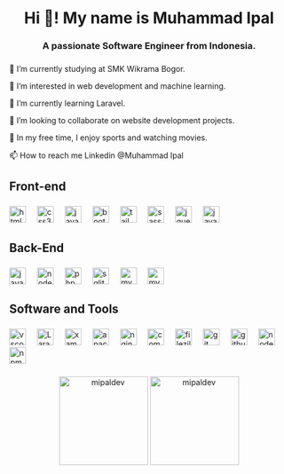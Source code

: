 <h1 align="center">Hi 👋! My name is Muhammad Ipal</h1>

###

<h3 align="center">A passionate Software Engineer from Indonesia.</h3>

###
###

<div align="left">
  <p>🔭 I’m currently studying at SMK Wikrama Bogor.</p>
  <p>👀 I’m interested in web development and machine learning.</p>
  <p>🌱 I’m currently learning Laravel.</p>
  <p>💞️ I’m looking to collaborate on website development projects.</p>
  <p>💼 In my free time, I enjoy sports and watching movies.</p>
  <p>📫 How to reach me Linkedin @Muhammad Ipal</p>
</div>

###

<h2 align="left">Front-end</h3>

###

<div align="left">
  <img src="https://cdn.jsdelivr.net/gh/devicons/devicon/icons/html5/html5-original.svg" height="30" alt="html5" />
  <img width="12" />
  <img src="https://cdn.jsdelivr.net/gh/devicons/devicon/icons/css3/css3-original.svg" height="30" alt="css3" />
  <img width="12" />
  <img src="https://cdn.jsdelivr.net/gh/devicons/devicon/icons/javascript/javascript-original.svg" height="30"
    alt="javascript" />
  <img width="12" />
  <img src="https://cdn.jsdelivr.net/gh/devicons/devicon/icons/bootstrap/bootstrap-original.svg" height="30"
    alt="bootstrap" />
  <img width="12" />
  <img src="https://cdn.simpleicons.org/tailwindcss/06B6D4" height="30" alt="tailwindcss" />
  <img width="12" />
  <img src="https://cdn.simpleicons.org/sass/FF369B" height="30" alt="sass" />
  <img width="12" />
  <img src="https://cdn.jsdelivr.net/gh/devicons/devicon/icons/jquery/jquery-original.svg" height="30" alt="jquery" />
  <img width="12" />
  <img src="https://cdn.jsdelivr.net/gh/devicons/devicon/icons/alpinejs/alpinejs-original.svg" height="30"
    alt="javascript" />
</div>

###

<h3 align="left"></h3>

###

<h2 align="left">Back-End</h3>

###

<div align="left">
  <img src="https://cdn.jsdelivr.net/gh/devicons/devicon/icons/javascript/javascript-original.svg" height="30"
    alt="javascript" />
  <img width="12" />
  <img src="https://cdn.jsdelivr.net/gh/devicons/devicon/icons/nodejs/nodejs-original.svg" height="30" alt="nodejs" />
  <img width="12" />
  <img src="https://cdn.jsdelivr.net/gh/devicons/devicon/icons/php/php-original.svg" height="30" alt="php" />
  <img width="12" />
  <img src="https://cdn.jsdelivr.net/gh/devicons/devicon/icons/sqlite/sqlite-original.svg" height="30" alt="sqlite" />
  <img width="12" />
  <img src="https://cdn.jsdelivr.net/gh/devicons/devicon/icons/mysql/mysql-original.svg" height="30" alt="mysql" />
  <img width="12" />
  <img src="https://cdn.jsdelivr.net/gh/devicons/devicon/icons/laravel/laravel-original.svg" height="30" alt="mysql" />
</div>

###

<h3 align="left"></h3>

###

<h2 align="left">Software and Tools</h2>

###

<div align="left">
  <img src="https://cdn.jsdelivr.net/gh/devicons/devicon/icons/vscode/vscode-original.svg" height="30" alt="vscode" />
  <img width="12" />
  <img src="https://cdn.simpleicons.org/laragon/2A9DF4" height="30" alt="Laragon" />
  <img width="12" />
  <img src="https://cdn.simpleicons.org/xampp/FF7600" height="30" alt="xampp" />
  <img width="12" />
  <img src="https://cdn.jsdelivr.net/gh/devicons/devicon/icons/apache/apache-original.svg" height="30" alt="apache" />
  <img width="12" />
  <img src="https://cdn.jsdelivr.net/gh/devicons/devicon/icons/nginx/nginx-original.svg" height="30" alt="nginx" />
  <img width="12" />
  <img src="https://cdn.jsdelivr.net/gh/devicons/devicon/icons/composer/composer-original.svg" height="30"
    alt="composer" />
  <img width="12" />
  <img src="https://cdn.jsdelivr.net/gh/devicons/devicon/icons/filezilla/filezilla-plain.svg" height="30"
    alt="filezilla" />
  <img width="12" />
  <img src="https://cdn.jsdelivr.net/gh/devicons/devicon/icons/git/git-original.svg" height="30" alt="git" />
  <img width="12" />
  <img src="https://skillicons.dev/icons?i=github" height="30" alt="github" />
  <img width="12" />
  <img src="https://cdn.jsdelivr.net/gh/devicons/devicon/icons/nodejs/nodejs-original.svg" height="30" alt="nodejs" />
  <img width="12" />
  <img src="https://cdn.jsdelivr.net/gh/devicons/devicon/icons/npm/npm-original-wordmark.svg" height="30" alt="npm" />
</div>

###

<h3 align="left"></h3>

###

<h3 align="left"></h3>

###

<div align="center" >
  <img
    src="https://github-readme-stats.vercel.app/api/top-langs?username=mipaldev&show_icons=true&locale=en&layout=compact"
    alt="mipaldev" height="160" />
  <img src="https://github-readme-streak-stats.herokuapp.com/?user=mipaldev&" alt="mipaldev" height="160" />
</div>

###
